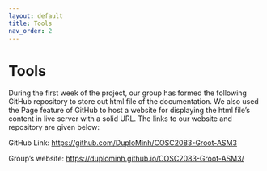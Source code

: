 ```yaml
---
layout: default
title: Tools
nav_order: 2
---
```


# Tools

During the first week of the project, our group has formed the following GitHub repository to store out html file of the documentation. We also used the Page feature of GitHub to host a website for displaying the html file’s content in live server with a solid URL. The links to our website and repository are given below: 

GitHub Link: https://github.com/DuploMinh/COSC2083-Groot-ASM3
        
Group’s website: https://duplominh.github.io/COSC2083-Groot-ASM3/
